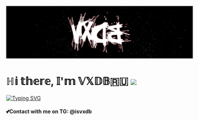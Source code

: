 <center><img src="https://github.com/vertexDB/vertexDB/blob/main/name.png"></center>
<h1>ℍ𝕚 𝕥𝕙𝕖𝕣𝕖, 𝕀'𝕞 𝕍𝕏𝔻𝔹🇷🇺 
<img src="https://github.com/blackcater/blackcater/raw/main/images/Hi.gif" height="32"/></h1>
<a href="https://git.io/typing-svg"><img src="https://readme-typing-svg.herokuapp.com?font=Source+Code+Pro&pause=1000&color=F7F7F7&width=435&lines=Young+programmer+C%23+and+Python" alt="Typing SVG" /></a>
<h4>💕Contact with me on TG: @isvxdb</h4>

